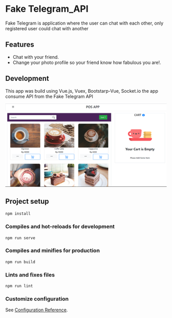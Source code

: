 # Fake Telegram_API
Fake Telegram is application where the user can chat with each other, only registered user could chat with another

## Features
- Chat with your friend.
- Change your photo profile so your friend know how fabulous you are!.

## Development
This app was build using Vue.js, Vuex, Bootstarp-Vue, Socket.io the app consume API from the Fake Telegram API

![image](https://github.com/syamsanur/POS_APP_AWS/blob/master/src/assets/posapp2.png)

## Project setup
```
npm install
```

### Compiles and hot-reloads for development
```
npm run serve
```

### Compiles and minifies for production
```
npm run build
```

### Lints and fixes files
```
npm run lint
```

### Customize configuration
See [Configuration Reference](https://cli.vuejs.org/config/).
